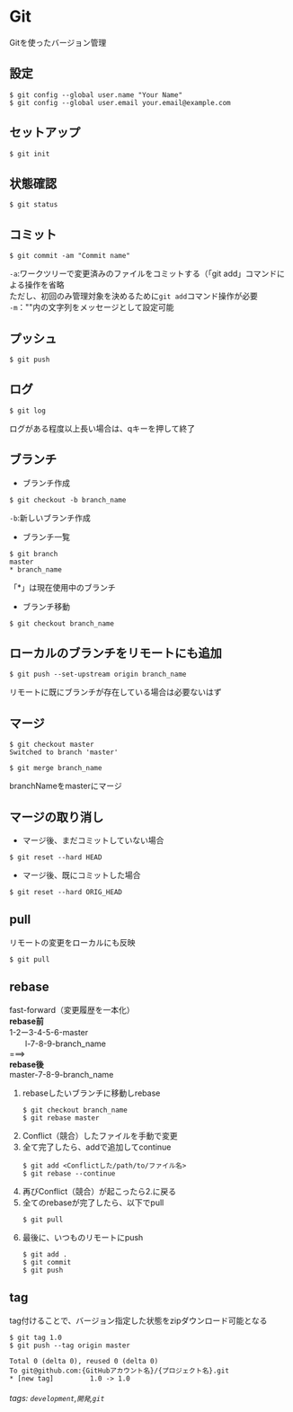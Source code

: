 # Git
Gitを使ったバージョン管理

## 設定
```shell=
$ git config --global user.name "Your Name"
$ git config --global user.email your.email@example.com
```

## セットアップ
```shell=
$ git init
```

## 状態確認
```shell=
$ git status
```

## コミット
```shell=
$ git commit -am "Commit name"
```
`-a`:ワークツリーで変更済みのファイルをコミットする（「git add」コマンドによる操作を省略  
ただし、初回のみ管理対象を決めるために`git add`コマンド操作が必要  
`-m`：""内の文字列をメッセージとして設定可能

## プッシュ
```shell=
$ git push
```

## ログ
```shell=
$ git log
```
ログがある程度以上長い場合は、qキーを押して終了

## ブランチ
- ブランチ作成
```shell=
$ git checkout -b branch_name
```
`-b`:新しいブランチ作成
- ブランチ一覧
```shell=
$ git branch
master
* branch_name
```
「*」は現在使用中のブランチ
- ブランチ移動
```shell=
$ git checkout branch_name
```

## ローカルのブランチをリモートにも追加
```shell=
$ git push --set-upstream origin branch_name
```
リモートに既にブランチが存在している場合は必要ないはず

## マージ
```shell=
$ git checkout master
Switched to branch 'master'

$ git merge branch_name
```
branchNameをmasterにマージ

## マージの取り消し
- マージ後、まだコミットしていない場合
```shell=
$ git reset --hard HEAD
```
- マージ後、既にコミットした場合
```shell=
$ git reset --hard ORIG_HEAD
```

## pull
リモートの変更をローカルにも反映
```shell=
$ git pull
```

## rebase
fast-forward（変更履歴を一本化）  
**rebase前**  
1-2ー3-4-5-6-master  
　　l-7-8-9-branch_name  
===>  
**rebase後**  
master-7-8-9-branch_name  

1. rebaseしたいブランチに移動しrebase
    ```shell=
    $ git checkout branch_name
    $ git rebase master
    ```
2. Conflict（競合）したファイルを手動で変更
3. 全て完了したら、addで追加してcontinue
    ```shell=
    $ git add <Conflictした/path/to/ファイル名>
    $ git rebase --continue
    ```
4. 再びConflict（競合）が起こったら2.に戻る
5. 全てのrebaseが完了したら、以下でpull
    ```shell=
    $ git pull
    ```
6. 最後に、いつものリモートにpush
    ```shell=
    $ git add .
    $ git commit
    $ git push
    ```

## tag
tag付けることで、バージョン指定した状態をzipダウンロード可能となる
```shell=
$ git tag 1.0
$ git push --tag origin master

Total 0 (delta 0), reused 0 (delta 0)
To git@github.com:{GitHubアカウント名}/{プロジェクト名}.git
* [new tag]         1.0 -> 1.0
```

###### tags: `development`,`開発`,`git`
